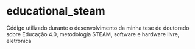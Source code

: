 # educational_steam
Código utilizado durante o desenvolvimento da minha tese de doutorado sobre Educação 4.0, metodologia STEAM, software e hardware livre, eletrônica
